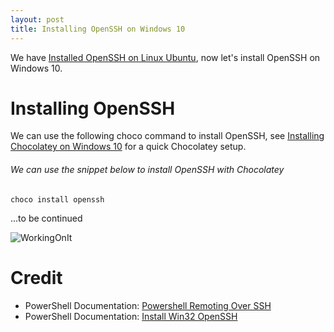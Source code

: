 ```yaml
---
layout: post
title: Installing OpenSSH on Windows 10
---
```


We have [Installed OpenSSH on Linux Ubuntu](https://dejulia489.github.io/2017-05-07-InstallingOpenSSHOnLinux/), now let's install OpenSSH on Windows 10.

# Installing OpenSSH

We can use the following choco command to install OpenSSH, see [Installing Chocolatey on Windows 10](https://dejulia489.github.io/2017-05-08-InstallingChocolateyOnWindows10/) for a quick Chocolatey setup. 

###### We can use the snippet below to install OpenSSH with Chocolatey

	choco install openssh

...to be continued

![WorkingOnIt](https://dejulia489.github.io/img/WorkingOnIt.gif)

# Credit  

* PowerShell Documentation: [Powershell Remoting Over SSH](https://github.com/PowerShell/PowerShell/blob/866b558771a20cca3daa47f300e830b31a24ee95/docs/new-features/remoting-over-ssh/README.md)
* PowerShell Documentation: [Install Win32 OpenSSH](https://github.com/PowerShell/Win32-OpenSSH/wiki/Install-Win32-OpenSSH)